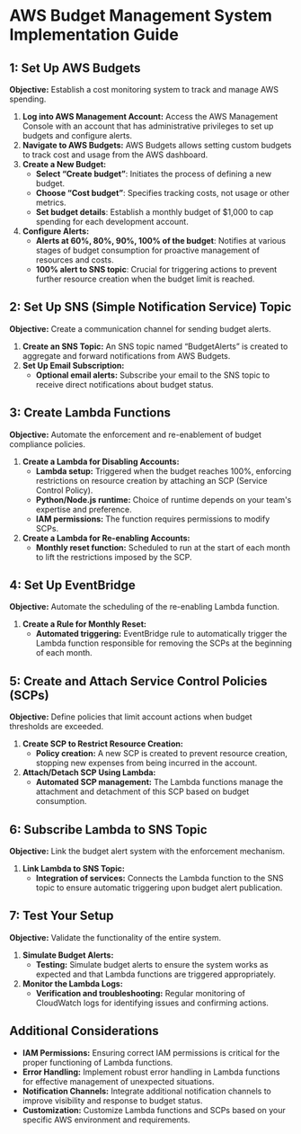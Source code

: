 # AWS Budget Management System Implementation Guide

## 1: Set Up AWS Budgets
**Objective:** Establish a cost monitoring system to track and manage AWS spending.

1. **Log into AWS Management Account:** Access the AWS Management Console with an account that has administrative privileges to set up budgets and configure alerts.
2. **Navigate to AWS Budgets:** AWS Budgets allows setting custom budgets to track cost and usage from the AWS dashboard.
3. **Create a New Budget:**
   - **Select “Create budget”**: Initiates the process of defining a new budget.
   - **Choose “Cost budget”**: Specifies tracking costs, not usage or other metrics.
   - **Set budget details**: Establish a monthly budget of $1,000 to cap spending for each development account.
4. **Configure Alerts:**
   - **Alerts at 60%, 80%, 90%, 100% of the budget**: Notifies at various stages of budget consumption for proactive management of resources and costs.
   - **100% alert to SNS topic**: Crucial for triggering actions to prevent further resource creation when the budget limit is reached.

## 2: Set Up SNS (Simple Notification Service) Topic
**Objective:** Create a communication channel for sending budget alerts.

1. **Create an SNS Topic:** An SNS topic named “BudgetAlerts” is created to aggregate and forward notifications from AWS Budgets.
2. **Set Up Email Subscription:**
   - **Optional email alerts:** Subscribe your email to the SNS topic to receive direct notifications about budget status.

## 3: Create Lambda Functions
**Objective:** Automate the enforcement and re-enablement of budget compliance policies.

1. **Create a Lambda for Disabling Accounts:**
   - **Lambda setup:** Triggered when the budget reaches 100%, enforcing restrictions on resource creation by attaching an SCP (Service Control Policy).
   - **Python/Node.js runtime:** Choice of runtime depends on your team's expertise and preference.
   - **IAM permissions:** The function requires permissions to modify SCPs.
2. **Create a Lambda for Re-enabling Accounts:**
   - **Monthly reset function:** Scheduled to run at the start of each month to lift the restrictions imposed by the SCP.

## 4: Set Up EventBridge
**Objective:** Automate the scheduling of the re-enabling Lambda function.

1. **Create a Rule for Monthly Reset:**
   - **Automated triggering:** EventBridge rule to automatically trigger the Lambda function responsible for removing the SCPs at the beginning of each month.

## 5: Create and Attach Service Control Policies (SCPs)
**Objective:** Define policies that limit account actions when budget thresholds are exceeded.

1. **Create SCP to Restrict Resource Creation:**
   - **Policy creation:** A new SCP is created to prevent resource creation, stopping new expenses from being incurred in the account.
2. **Attach/Detach SCP Using Lambda:**
   - **Automated SCP management:** The Lambda functions manage the attachment and detachment of this SCP based on budget consumption.

## 6: Subscribe Lambda to SNS Topic
**Objective:** Link the budget alert system with the enforcement mechanism.

1. **Link Lambda to SNS Topic:**
   - **Integration of services:** Connects the Lambda function to the SNS topic to ensure automatic triggering upon budget alert publication.

## 7: Test Your Setup
**Objective:** Validate the functionality of the entire system.

1. **Simulate Budget Alerts:**
   - **Testing:** Simulate budget alerts to ensure the system works as expected and that Lambda functions are triggered appropriately.
2. **Monitor the Lambda Logs:**
   - **Verification and troubleshooting:** Regular monitoring of CloudWatch logs for identifying issues and confirming actions.

## Additional Considerations
- **IAM Permissions:** Ensuring correct IAM permissions is critical for the proper functioning of Lambda functions.
- **Error Handling:** Implement robust error handling in Lambda functions for effective management of unexpected situations.
- **Notification Channels:** Integrate additional notification channels to improve visibility and response to budget status.
- **Customization:** Customize Lambda functions and SCPs based on your specific AWS environment and requirements.
